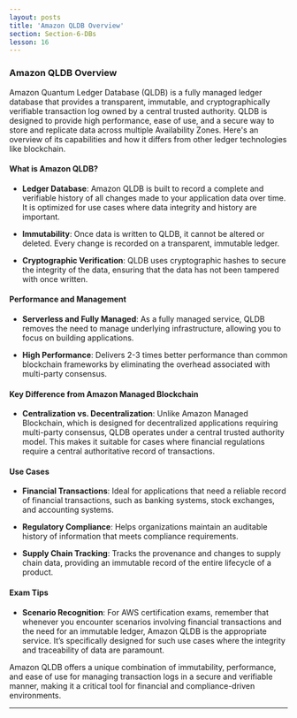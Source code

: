 ```yaml
---
layout: posts
title: 'Amazon QLDB Overview'
section: Section-6-DBs
lesson: 16
---
```


### Amazon QLDB Overview

Amazon Quantum Ledger Database (QLDB) is a fully managed ledger database that provides a transparent, immutable, and cryptographically verifiable transaction log owned by a central trusted authority. QLDB is designed to provide high performance, ease of use, and a secure way to store and replicate data across multiple Availability Zones. Here's an overview of its capabilities and how it differs from other ledger technologies like blockchain.

<!-- pagebreak -->

#### What is Amazon QLDB?

- **Ledger Database**: Amazon QLDB is built to record a complete and verifiable history of all changes made to your application data over time. It is optimized for use cases where data integrity and history are important.

- **Immutability**: Once data is written to QLDB, it cannot be altered or deleted. Every change is recorded on a transparent, immutable ledger.

- **Cryptographic Verification**: QLDB uses cryptographic hashes to secure the integrity of the data, ensuring that the data has not been tampered with once written.

<!-- pagebreak -->

#### Performance and Management

- **Serverless and Fully Managed**: As a fully managed service, QLDB removes the need to manage underlying infrastructure, allowing you to focus on building applications.

- **High Performance**: Delivers 2-3 times better performance than common blockchain frameworks by eliminating the overhead associated with multi-party consensus.

<!-- pagebreak -->

#### Key Difference from Amazon Managed Blockchain

- **Centralization vs. Decentralization**: Unlike Amazon Managed Blockchain, which is designed for decentralized applications requiring multi-party consensus, QLDB operates under a central trusted authority model. This makes it suitable for cases where financial regulations require a central authoritative record of transactions.

<!-- pagebreak -->

#### Use Cases

- **Financial Transactions**: Ideal for applications that need a reliable record of financial transactions, such as banking systems, stock exchanges, and accounting systems.

- **Regulatory Compliance**: Helps organizations maintain an auditable history of information that meets compliance requirements.

- **Supply Chain Tracking**: Tracks the provenance and changes to supply chain data, providing an immutable record of the entire lifecycle of a product.

<!-- pagebreak -->

#### Exam Tips

- **Scenario Recognition**: For AWS certification exams, remember that whenever you encounter scenarios involving financial transactions and the need for an immutable ledger, Amazon QLDB is the appropriate service. It’s specifically designed for such use cases where the integrity and traceability of data are paramount.

Amazon QLDB offers a unique combination of immutability, performance, and ease of use for managing transaction logs in a secure and verifiable manner, making it a critical tool for financial and compliance-driven environments.

---
